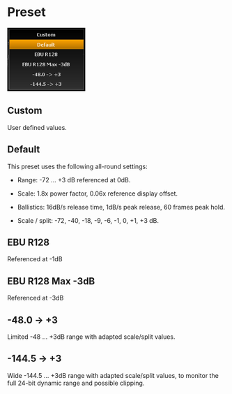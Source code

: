 # Preset

![](include/Presets_TruePeak.png)

## Custom
User defined values.


## Default
This preset uses the following all-round settings:

* Range: -72 ... +3 dB referenced at 0dB.

* Scale: 1.8x power factor, 0.06x reference
display offset.

* Ballistics: 16dB/s release time, 1dB/s peak
release, 60 frames peak hold.

* Scale / split: -72, -40, -18, -9, -6, -1, 0, +1, +3 dB.

## EBU R128
Referenced at -1dB

## EBU R128 Max -3dB
Referenced at -3dB

## -48.0 -&gt; +3
Limited -48 ... +3dB range with adapted
scale/split values.
## -144.5 -&gt; +3
Wide -144.5 ... +3dB range with adapted
scale/split values, to monitor the full 24-bit dynamic range and possible clipping.


